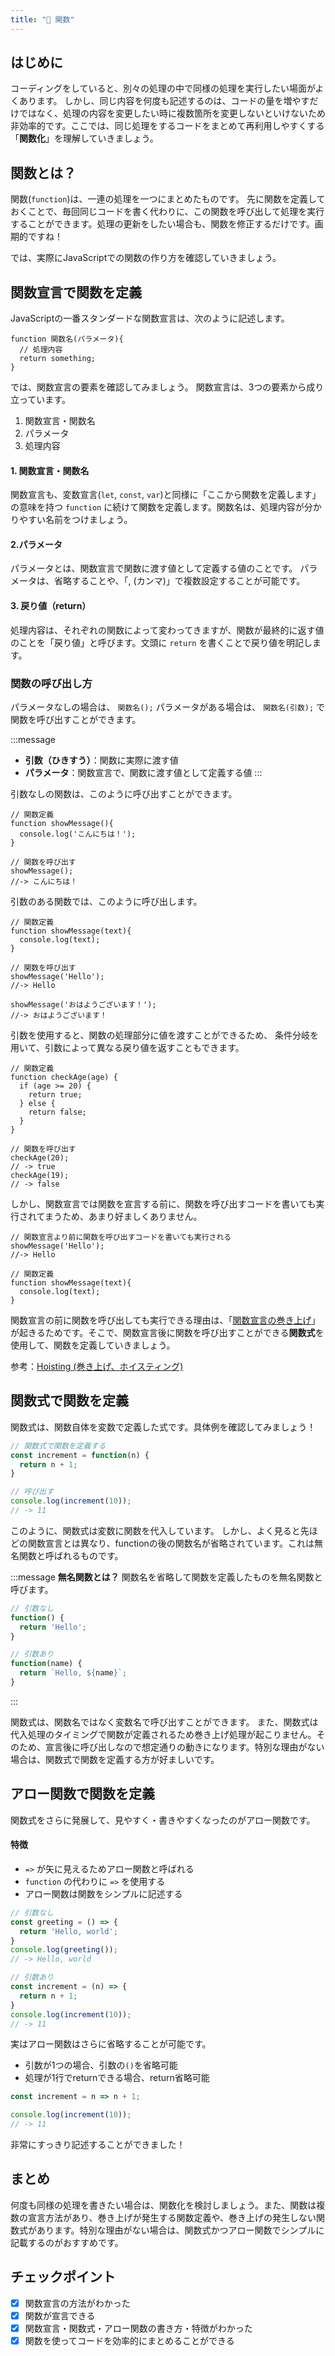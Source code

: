 ```yaml
---
title: "🔰 関数"
---
```


## はじめに
コーディングをしていると、別々の処理の中で同様の処理を実行したい場面がよくあります。
しかし、同じ内容を何度も記述するのは、コードの量を増やすだけではなく、処理の内容を変更したい時に複数箇所を変更しないといけないため非効率的です。ここでは、同じ処理をするコードをまとめて再利用しやすくする「**関数化**」を理解していきましょう。

## 関数とは？
関数(`function`)は、一連の処理を一つにまとめたものです。
先に関数を定義しておくことで、毎回同じコードを書く代わりに、この関数を呼び出して処理を実行することができます。処理の更新をしたい場合も、関数を修正するだけです。画期的ですね！

では、実際にJavaScriptでの関数の作り方を確認していきましょう。

## 関数宣言で関数を定義
JavaScriptの一番スタンダードな関数宣言は、次のように記述します。

```javascript:関数宣言
function 関数名(パラメータ){
  // 処理内容
  return something;
}
```

では、関数宣言の要素を確認してみましょう。
関数宣言は、3つの要素から成り立っています。

1. 関数宣言・関数名
2. パラメータ
3. 処理内容

#### 1. 関数宣言・関数名
関数宣言も、変数宣言(`let`, `const`, `var`)と同様に「ここから関数を定義します」の意味を持つ `function` に続けて関数を定義します。関数名は、処理内容が分かりやすい名前をつけましょう。

#### 2.パラメータ
パラメータとは、関数宣言で関数に渡す値として定義する値のことです。
パラメータは、省略することや、「, (カンマ)」で複数設定することが可能です。

#### 3. 戻り値（return）
処理内容は、それぞれの関数によって変わってきますが、関数が最終的に返す値のことを「戻り値」と呼びます。文頭に `return` を書くことで戻り値を明記します。

### 関数の呼び出し方
パラメータなしの場合は、 `関数名();`
パラメータがある場合は、 `関数名(引数);` で関数を呼び出すことができます。

:::message
- **引数（ひきすう）**：関数に実際に渡す値
- **パラメータ**：関数宣言で、関数に渡す値として定義する値
:::

引数なしの関数は、このように呼び出すことができます。

```js:関数宣言(例：引数なし)
// 関数定義
function showMessage(){
  console.log('こんにちは！');
}

// 関数を呼び出す
showMessage();
//-> こんにちは！
```

引数のある関数では、このように呼び出します。

```js:関数宣言(例：引数あり)
// 関数定義
function showMessage(text){
  console.log(text);
}

// 関数を呼び出す
showMessage('Hello');
//-> Hello

showMessage('おはようございます！');
//-> おはようございます！
```

引数を使用すると、関数の処理部分に値を渡すことができるため、
条件分岐を用いて、引数によって異なる戻り値を返すこともできます。

```js:サンプル関数(引数)
// 関数定義
function checkAge(age) {
  if (age >= 20) {
    return true;
  } else {
    return false;
  }
}

// 関数を呼び出す
checkAge(20);
// -> true
checkAge(19);
// -> false
```

しかし、関数宣言では関数を宣言する前に、関数を呼び出すコードを書いても実行されてまうため、あまり好ましくありません。

```js:関数宣言(例：引数あり)
// 関数宣言より前に関数を呼び出すコードを書いても実行される
showMessage('Hello');
//-> Hello

// 関数定義
function showMessage(text){
  console.log(text);
}
```

関数宣言の前に関数を呼び出しても実行できる理由は、「[関数宣言の巻き上げ](https://developer.mozilla.org/ja/docs/Web/JavaScript/Reference/Statements/function#function_declaration_hoisting)」が起きるためです。そこで、関数宣言後に関数を呼び出すことができる**関数式**を使用して、関数を定義していきましょう。

参考：[Hoisting (巻き上げ、ホイスティング)](https://developer.mozilla.org/ja/docs/Glossary/Hoisting)

## 関数式で関数を定義

関数式は、関数自体を変数で定義した式です。具体例を確認してみましょう！

```javascript
// 関数式で関数を定義する
const increment = function(n) {
  return n + 1;
}

// 呼び出す
console.log(increment(10));
// -> 11
```

このように、関数式は変数に関数を代入しています。
しかし、よく見ると先ほどの関数宣言とは異なり、functionの後の関数名が省略されています。これは無名関数と呼ばれるものです。

:::message
**無名関数とは？**
関数名を省略して関数を定義したものを無名関数と呼びます。
```javascript
// 引数なし
function() {
  return 'Hello';
}

// 引数あり
function(name) {
  return `Hello, ${name}`;
}
```
:::

関数式は、関数名ではなく変数名で呼び出すことができます。
また、関数式は代入処理のタイミングで関数が定義されるため巻き上げ処理が起こりません。そのため、宣言後に呼び出しなので想定通りの動きになります。特別な理由がない場合は、関数式で関数を定義する方が好ましいです。

## アロー関数で関数を定義
関数式をさらに発展して、見やすく・書きやすくなったのがアロー関数です。

#### 特徴
- `=>` が矢に見えるためアロー関数と呼ばれる
- `function` の代わりに `=>` を使用する
- アロー関数は関数をシンプルに記述する

```javascript
// 引数なし
const greeting = () => {
  return 'Hello, world';
}
console.log(greeting());
// -> Hello, world

// 引数あり
const increment = (n) => {
  return n + 1;
}
console.log(increment(10));
// -> 11
```

実はアロー関数はさらに省略することが可能です。

- 引数が1つの場合、引数の`()`を省略可能
- 処理が1行でreturnできる場合、return省略可能

```javascript
const increment = n => n + 1;

console.log(increment(10));
// -> 11
```

非常にすっきり記述することができました！

## まとめ
何度も同様の処理を書きたい場合は、関数化を検討しましょう。また、関数は複数の宣言方法があり、巻き上げが発生する関数定義や、巻き上げの発生しない関数式があります。特別な理由がない場合は、関数式かつアロー関数でシンプルに記載するのがおすすめです。

## チェックポイント
- [x] 関数宣言の方法がわかった
- [x] 関数が宣言できる
- [x] 関数宣言・関数式・アロー関数の書き方・特徴がわかった
- [x] 関数を使ってコードを効率的にまとめることができる
